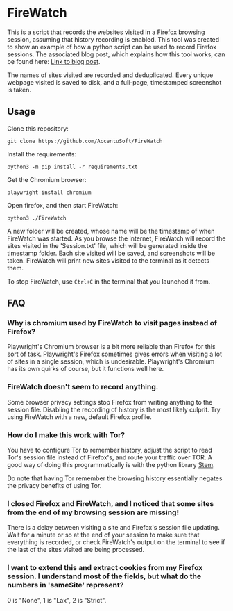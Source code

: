 # FireWatch

This is a script that records the websites visited in a Firefox browsing session,
assuming that history recording is enabled. This tool was created to show an example
of how a python script can be used to record Firefox sessions. The associated
blog post, which explains how this tool works, can be found here:
[Link to blog post](https://accentusoft.com/uncategorized/recording-browser-sessions-with-100-lines-of-python/).

The names of sites visited are recorded and deduplicated.
Every unique webpage visited is saved to disk, and a full-page, timestamped
screenshot is taken.

## Usage
Clone this repository:

`git clone https://github.com/AccentuSoft/FireWatch`

Install the requirements:

`python3 -m pip install -r requirements.txt`

Get the Chromium browser:

`playwright install chromium`

Open firefox, and then start FireWatch:

`python3 ./FireWatch`

A new folder will be created, whose name will be the timestamp of when FireWatch
was started.
As you browse the internet, FireWatch will record the sites visited in the
'Session.txt' file, which will be generated inside the timestamp folder.
Each site visited will be saved, and screenshots will be taken. FireWatch will
print new sites visited to the terminal as it detects them.

To stop FireWatch, use `Ctrl+C` in the terminal that you launched it from.

## FAQ

### Why is chromium used by FireWatch to visit pages instead of Firefox?
Playwright's Chromium browser is a bit more reliable than Firefox for this sort
of task. Playwright's Firefox sometimes gives errors when visiting a lot of sites
in a single session, which is undesirable. Playwright's Chromium has its own
quirks of course, but it functions well here.

### FireWatch doesn't seem to record anything.
Some browser privacy settings stop Firefox from writing anything to the session file.
Disabling the recording of history is the most likely culprit. Try using FireWatch
with a new, default Firefox profile.

### How do I make this work with Tor?

You have to configure Tor to remember history, adjust the script to
read Tor's session file instead of Firefox's, and route your traffic over TOR.
A good way of doing this programmatically is with the python library 
[Stem](https://stem.torproject.org/tutorials.html).

Do note that having Tor remember the browsing history essentially negates the
privacy benefits of using Tor.

### I closed Firefox and FireWatch, and I noticed that some sites from the end of my browsing session are missing!
There is a delay between visiting a site and Firefox's session file updating.
Wait for a minute or so at the end of your session to make sure that everything
is recorded, or check FireWatch's output on the terminal to see if the last of
the sites visited are being processed.

### I want to extend this and extract cookies from my Firefox session. I understand most of the fields, but what do the numbers in 'sameSite' represent?
0 is "None",
1 is "Lax",
2 is "Strict".